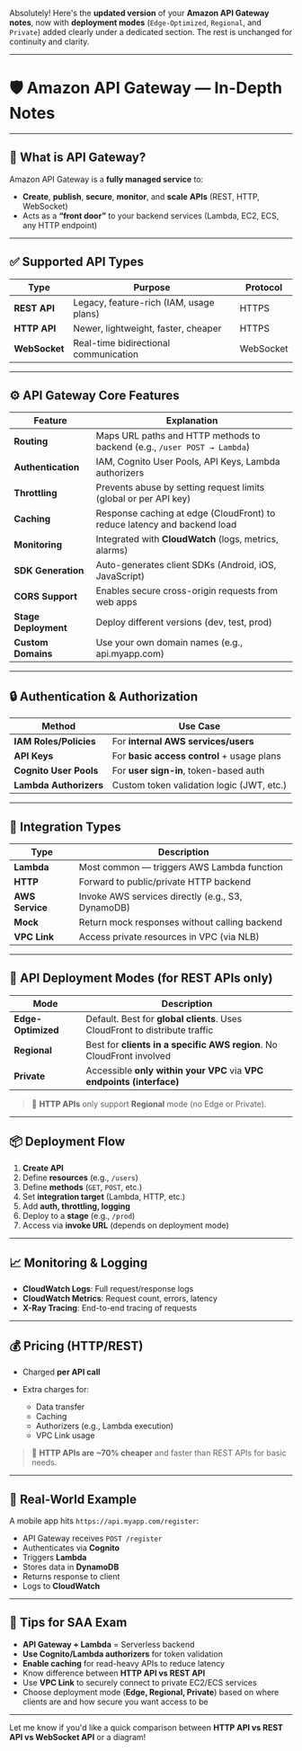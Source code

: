 Absolutely! Here's the **updated version** of your **Amazon API Gateway notes**, now with **deployment modes** (`Edge-Optimized`, `Regional`, and `Private`) added clearly under a dedicated section. The rest is unchanged for continuity and clarity.

---

# 🛡️ Amazon API Gateway — In-Depth Notes

---

## 🚪 What is API Gateway?

Amazon API Gateway is a **fully managed service** to:

* **Create**, **publish**, **secure**, **monitor**, and **scale** **APIs** (REST, HTTP, WebSocket)
* Acts as a **“front door”** to your backend services (Lambda, EC2, ECS, any HTTP endpoint)

---

## ✅ Supported API Types

| Type          | Purpose                                 | Protocol  |
| ------------- | --------------------------------------- | --------- |
| **REST API**  | Legacy, feature-rich (IAM, usage plans) | HTTPS     |
| **HTTP API**  | Newer, lightweight, faster, cheaper     | HTTPS     |
| **WebSocket** | Real-time bidirectional communication   | WebSocket |

---

## ⚙️ API Gateway Core Features

| Feature              | Explanation                                                              |
| -------------------- | ------------------------------------------------------------------------ |
| **Routing**          | Maps URL paths and HTTP methods to backend (e.g., `/user POST → Lambda`) |
| **Authentication**   | IAM, Cognito User Pools, API Keys, Lambda authorizers                    |
| **Throttling**       | Prevents abuse by setting request limits (global or per API key)         |
| **Caching**          | Response caching at edge (CloudFront) to reduce latency and backend load |
| **Monitoring**       | Integrated with **CloudWatch** (logs, metrics, alarms)                   |
| **SDK Generation**   | Auto-generates client SDKs (Android, iOS, JavaScript)                    |
| **CORS Support**     | Enables secure cross-origin requests from web apps                       |
| **Stage Deployment** | Deploy different versions (dev, test, prod)                              |
| **Custom Domains**   | Use your own domain names (e.g., api.myapp.com)                          |

---

## 🔒 Authentication & Authorization

| Method                 | Use Case                                   |
| ---------------------- | ------------------------------------------ |
| **IAM Roles/Policies** | For **internal AWS services/users**        |
| **API Keys**           | For **basic access control** + usage plans |
| **Cognito User Pools** | For **user sign-in**, token-based auth     |
| **Lambda Authorizers** | Custom token validation logic (JWT, etc.)  |

---

## 🔁 Integration Types

| Type            | Description                                       |
| --------------- | ------------------------------------------------- |
| **Lambda**      | Most common — triggers AWS Lambda function        |
| **HTTP**        | Forward to public/private HTTP backend            |
| **AWS Service** | Invoke AWS services directly (e.g., S3, DynamoDB) |
| **Mock**        | Return mock responses without calling backend     |
| **VPC Link**    | Access private resources in VPC (via NLB)         |

---

## 🚀 API Deployment Modes (for **REST APIs** only)

| Mode               | Description                                                                 |
| ------------------ | --------------------------------------------------------------------------- |
| **Edge-Optimized** | Default. Best for **global clients**. Uses CloudFront to distribute traffic |
| **Regional**       | Best for **clients in a specific AWS region**. No CloudFront involved       |
| **Private**        | Accessible **only within your VPC** via **VPC endpoints (interface)**       |

> 📌 **HTTP APIs** only support **Regional** mode (no Edge or Private).

---

## 📦 Deployment Flow

1. **Create API**
2. Define **resources** (e.g., `/users`)
3. Define **methods** (`GET`, `POST`, etc.)
4. Set **integration target** (Lambda, HTTP, etc.)
5. Add **auth, throttling, logging**
6. Deploy to a **stage** (e.g., `/prod`)
7. Access via **invoke URL** (depends on deployment mode)

---

## 📈 Monitoring & Logging

* **CloudWatch Logs**: Full request/response logs
* **CloudWatch Metrics**: Request count, errors, latency
* **X-Ray Tracing**: End-to-end tracing of requests

---

## 💰 Pricing (HTTP/REST)

* Charged **per API call**
* Extra charges for:

  * Data transfer
  * Caching
  * Authorizers (e.g., Lambda execution)
  * VPC Link usage

> 🧠 **HTTP APIs are \~70% cheaper** and faster than REST APIs for basic needs.

---

## 🚀 Real-World Example

A mobile app hits `https://api.myapp.com/register`:

* API Gateway receives `POST /register`
* Authenticates via **Cognito**
* Triggers **Lambda**
* Stores data in **DynamoDB**
* Returns response to client
* Logs to **CloudWatch**

---

## 🧠 Tips for SAA Exam

* **API Gateway + Lambda** = Serverless backend
* **Use Cognito/Lambda authorizers** for token validation
* **Enable caching** for read-heavy APIs to reduce latency
* Know difference between **HTTP API vs REST API**
* Use **VPC Link** to securely connect to private EC2/ECS services
* Choose deployment mode (**Edge, Regional, Private**) based on where clients are and how secure you want access to be

---

Let me know if you'd like a quick comparison between **HTTP API vs REST API vs WebSocket API** or a diagram!
